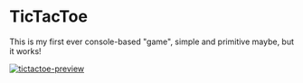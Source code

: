 # TicTacToe
This is my first ever console-based "game", simple and primitive maybe, but it works!

<a href='https://postimages.org/' target='_blank'><img src='https://i.postimg.cc/VsSVb0Vd/tictactoe-preview.jpg' border='0' alt='tictactoe-preview'/></a>
